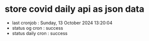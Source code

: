 # store covid daily api as json data

- last cronjob : Sunday, 13 October 2024 13:20:04
- status og cron : success
- status daily cron : success
      
      